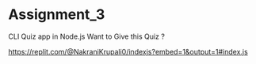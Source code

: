 # Assignment_3
CLI Quiz app in Node.js
Want to Give this Quiz ?

https://replit.com/@NakraniKrupali0/indexjs?embed=1&output=1#index.js
